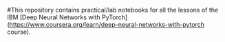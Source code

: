 #This repository contains practical/lab notebooks for all the lessons of the IBM [Deep Neural Networks with PyTorch](https://www.coursera.org/learn/deep-neural-networks-with-pytorch course).
